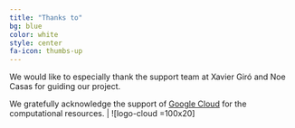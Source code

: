 ```yaml
---
title: "Thanks to"
bg: blue
color: white
style: center
fa-icon: thumbs-up
---
```


We would like to especially thank the support team at Xavier Giró and Noe Casas for guiding our project.

We gratefully acknowledge the support of [Google Cloud](https://cloud.google.com/) for the computational resources. |  ![logo-cloud =100x20]


[logo-cloud]: ./assets/logos/gcloud.png "Logo of Google Cloud"
